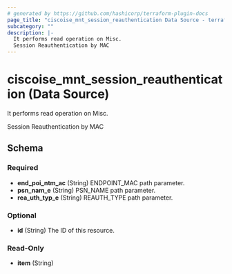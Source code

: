 ```yaml
---
# generated by https://github.com/hashicorp/terraform-plugin-docs
page_title: "ciscoise_mnt_session_reauthentication Data Source - terraform-provider-ciscoise"
subcategory: ""
description: |-
  It performs read operation on Misc.
  Session Reauthentication by MAC
---
```


# ciscoise_mnt_session_reauthentication (Data Source)

It performs read operation on Misc.

Session Reauthentication by MAC



<!-- schema generated by tfplugindocs -->
## Schema

### Required

- **end_poi_ntm_ac** (String) ENDPOINT_MAC path parameter.
- **psn_nam_e** (String) PSN_NAME path parameter.
- **rea_uth_typ_e** (String) REAUTH_TYPE path parameter.

### Optional

- **id** (String) The ID of this resource.

### Read-Only

- **item** (String)


